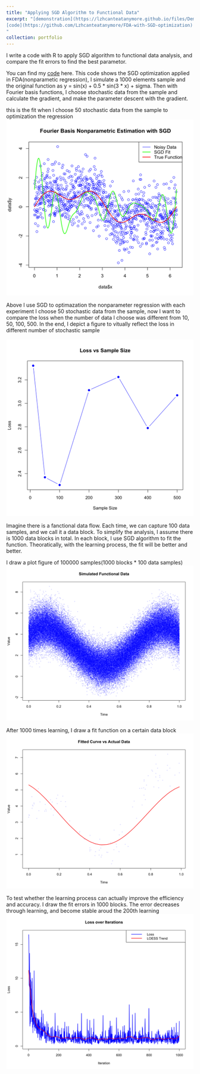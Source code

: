 ```yaml
---
title: "Applying SGD Algorithm to Functional Data"
excerpt: "[demonstration](https://lzhcanteatanymore.github.io/files/Demo.pdf)
[code](https://github.com/Lzhcanteatanymore/FDA-with-SGD-optimization)
"
collection: portfolio
---
```


I write a code with R to apply SGD algorithm to functional data analysis, and compare the fit errors to find the best parametor.

You can find my [code](https://github.com/Lzhcanteatanymore/FDA-with-SGD-optimization) here.
This code shows the SGD optimization applied in FDA(nonparametic regression), I simulate a 1000 elements sample and the original function as y = sin(x) + 0.5 * sin(3 * x) + sigma. Then with Fourier basis functions, I choose stochastic data from the sample and calculate the gradient, and make the parameter descent with the gradient.

this is the fit when I choose 50 stochastic data from the sample to optimization the regression
<br/><img src='/images/Rplot02.png'>

Above I use SGD to optimazation the nonparameter regression with each experiment I choose 50 stochastic data from the sample, now I want to compare the loss when the number of data I choose was different from 10, 50, 100, 500. In the end, I depict a figure to vitually reflect the loss in different number of stochastic sample                         
<br/><img src='/images/Rplot01.png'>

Imagine there is a fanctional data flow. Each time, we can capture 100 data samples, and we call it a data block. To simplify the analysis, I assume there is 1000 data blocks in total. In each block, I use SGD algorithm to fit the function. Theoratically, with the learning process, the fit will be better and better. 

I draw a plot figure of 100000 samples(1000 blocks * 100 data samples)<br/><img src='/images/simulate.png'>

After 1000 times learning, I draw a fit function on a certain data block <br/><img src='/images/fit.png'>

To test whether the learning process can actually improve the efficiency and accuracy. I draw the fit errors in 1000 blocks. The error decreases through learning, and become stable aroud the 200th learning <br/><img src='/images/error.png'>
